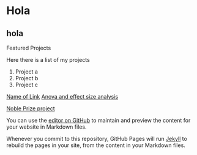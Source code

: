 # Hola
## hola
Featured Projects


Here there is a list of my projects

1. Project a
2. Project b
3. Project c


[Name of Link](/about.md)
[Anova and effect size analysis](/Homework5_pl2793.md)


[Noble Prize project](/NobelPrize/NobelPrize.md)



You can use the [editor on GitHub](https://github.com/Pinghsuanlin/personalSite/edit/main/README.md) to maintain and preview the content for your website in Markdown files.

Whenever you commit to this repository, GitHub Pages will run [Jekyll](https://jekyllrb.com/) to rebuild the pages in your site, from the content in your Markdown files.
